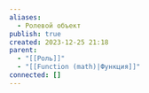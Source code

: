 ```yaml
---
aliases:
  - Ролевой объект
publish: true
created: 2023-12-25 21:18
parent:
  - "[[Роль]]"
  - "[[Function (math)|Функция]]"
connected: []
---
```
















